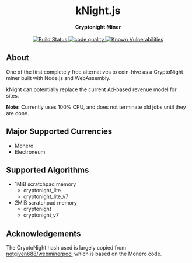 <h1 align="center">kNight.js</h1>

<div align="center">
  <strong>Cryptonight Miner</strong>
</div>

<br />

<div align="center">
  <a href="https://travis-ci.org/Block-Lab/kNight.js">
    <img src="https://travis-ci.org/Block-Lab/kNight.js.svg?branch=master" alt="Build Status">
  </a>
  <a href="https://www.codefactor.io/repository/github/block-lab/knight.js">
    <img src="https://www.codefactor.io/repository/github/block-lab/knight.js/badge" alt="code quality">
  </a>
  <a href="https://snyk.io/test/github/Block-Lab/kNight.js">
    <img src="https://snyk.io/test/github/Block-Lab/kNight.js/badge.svg" alt="Known Vulnerabilities">
  </a>
</div>

## About

One of the first completely free alternatives to coin-hive as a CryptoNight miner built with Node.js and WebAssembly.  

kNight can potentially replace the current Ad-based revenue model for sites.

**Note:** Currently uses 100% CPU, and does not terminate old jobs until they are done.

## Major Supported Currencies

- Monero
- Electroneum

## Supported Algorithms

  - 1MiB scratchpad memory
      - cryptonight_lite
      - cryptonight_lite_v7
  - 2MiB scratchpad memory
      - cryptonight
      - cryptonight_v7

## Acknowledgements

The CryptoNight hash used is largely copied from [notgiven688/webminerpool](https://github.com/notgiven688/webminerpool/tree/master/hash_cn/webassembly) which is based on the Monero code.
